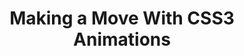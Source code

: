 ---
title: Making a Move With CSS3 Animations
authors:
- chris-mills
intro: 'CSS animations allow us to animate our web content, by declaring property values at different keyframes, and then applying the animations you’ve declared to the elements you want to animate. And what’s more is that they’re available in Opera 12+! In this article, we’ll walk you through the basics and look at some examples along the way.'
layout: article
---
